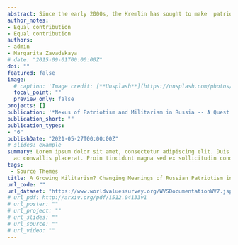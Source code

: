 ```yaml
---
abstract: Since the early 2000s, the Kremlin has sought to make  patriotism an  overarching  national  ideology  for  Russia.  In  recent  years,  the state-promoted patriotism has become increasingly militaristic  and  the  external  threats  have  been more  and  more  emphasized in the Kremlin’s discourse. At the same time, some streams of literature  suggest  that  the  majority  of  Russians  have  actually  embraced  the  state’s  vision  of  militaristic  patriotism  and  the  regime-promoted  idea  of  strong  political  leadership  over  democratic rule. Drawing on previous research and fresh and nationally representative survey data, we examine how public perceptions of patriotism relate to state-promoted patriotism and the preference for  political  authoritarian  leadership  in  contemporary  Russia.  Our results indicate that, while the Kremlin-promoted militaristic component of patriotism has slightly increased among the  Russian public  since  the  political  events  of  2014,  it  still  differs  from  the  state-imposed patriotism in many ways and remains more diverse across  Russian society.  Furthermore,  the  notion  of  patriotism  in  mass opinion has remained by and large the same despite the ‘rallying around the flag’ after the annexation of Crimea in 2014.
author_notes:
- Equal contribution
- Equal contribution
authors:
- admin
- Margarita Zavadskaya
# date: "2015-09-01T00:00:00Z"
doi: ""
featured: false
image:
  # caption: 'Image credit: [**Unsplash**](https://unsplash.com/photos/jdD8gXaTZsc)'
  focal_point: ""
  preview_only: false
projects: []
publication: '*Nexus of Patriotism and Militarism in Russia -- A Quest for Internal Cohesion* (ed. Katri Pynnöniemi). Helsinki: Helsinki University Press'
publication_short: ""
publication_types:
- "6"
publishDate: "2021-05-27T00:00:00Z"
# slides: example
summary: Lorem ipsum dolor sit amet, consectetur adipiscing elit. Duis posuere tellus
  ac convallis placerat. Proin tincidunt magna sed ex sollicitudin condimentum.
tags:
 - Source Themes
title: A Growing Militarism? Changing Meanings of Russian Patriotism in 2011–2017
url_code: ""
url_dataset: "https://www.worldvaluessurvey.org/WVSDocumentationWV7.jsp"
# url_pdf: http://arxiv.org/pdf/1512.04133v1
# url_poster: ""
# url_project: ""
# url_slides: ""
# url_source: ""
# url_video: ""
---
```


